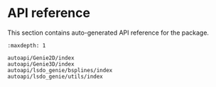 # API reference 
This section contains auto-generated API reference for the package.

```{toctree}
:maxdepth: 1

autoapi/Genie2D/index
autoapi/Genie3D/index
autoapi/lsdo_genie/bsplines/index
autoapi/lsdo_genie/utils/index
```